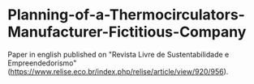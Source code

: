 # Planning-of-a-Thermocirculators-Manufacturer-Fictitious-Company
Paper in english published on "Revista Livre de Sustentabilidade e Empreendedorismo" (https://www.relise.eco.br/index.php/relise/article/view/920/956).
